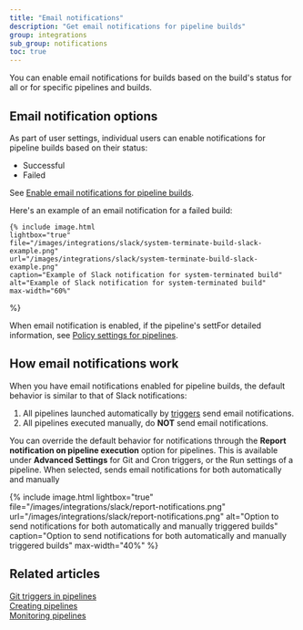 ```yaml
---
title: "Email notifications"
description: "Get email notifications for pipeline builds"
group: integrations
sub_group: notifications
toc: true
---
```


You can enable email notifications for builds based on the build's status for all or for specific pipelines and builds.  




## Email notification options

As part of user settings, individual users can enable notifications for pipeline builds based on their status:  
* Successful
* Failed

See [Enable email notifications for pipeline builds]({{site.baseurl}}/docs/administration/user-self-management/user-settings/#enable-email-notifications-for-pipeline-builds).

Here's an example of an email notification for a failed build:
    
    {% include image.html 
    lightbox="true" 
    file="/images/integrations/slack/system-terminate-build-slack-example.png" 
    url="/images/integrations/slack/system-terminate-build-slack-example.png" 
    caption="Example of Slack notification for system-terminated build"
    alt="Example of Slack notification for system-terminated build" 
    max-width="60%" 
%}


When email notification is enabled, if the pipeline's settFor detailed information, see [Policy settings for pipelines]({{site.baseurl}}/docs/pipelines/pipelines/#policies).


## How email notifications work

When you have email notifications enabled for pipeline builds, the default behavior is similar to that of Slack notifications:  

1. All pipelines launched automatically by [triggers]({{site.baseurl}}/docs/pipelines/triggers/) send email notifications.
1. All pipelines executed manually, do **NOT** send email notifications.

You can override the default behavior for notifications through the **Report notification on pipeline execution** option for pipelines. This is available under **Advanced Settings** for Git and Cron triggers, or the Run settings of a pipeline.
When selected, sends email notifications for both automatically and manually 

{% include image.html 
lightbox="true" 
file="/images/integrations/slack/report-notifications.png" 
url="/images/integrations/slack/report-notifications.png" 
alt="Option to send notifications for both automatically and manually triggered builds" 
caption="Option to send notifications for both automatically and manually triggered builds" 
max-width="40%" 
%}



## Related articles
[Git triggers in pipelines]({{site.baseurl}}/docs/pipelines/triggers/git-triggers/)  
[Creating pipelines]({{site.baseurl}}/docs/pipelines/pipelines/)  
[Monitoring pipelines]({{site.baseurl}}/docs/pipelines/monitoring-pipelines/)  
